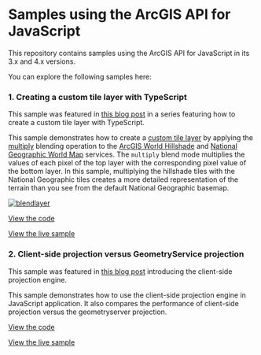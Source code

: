 # Samples using the ArcGIS API for JavaScript

This repository contains samples using the ArcGIS API for JavaScript in its 3.x and 4.x versions.

You can explore the following samples here:

### 1. Creating a custom tile layer with TypeScript

This sample was featured in [this blog post](https://blogs.esri.com/esri/arcgis/2017/10/27/creating-a-custom-tile-layer-with-typescript/) in a series featuring how to create a custom tile layer with TypeScript.

This sample demonstrates how to create a [custom tile layer](https://developers.arcgis.com/javascript/latest/api-reference/esri-layers-BaseTileLayer.html) by applying the [multiply](https://developer.mozilla.org/en-US/docs/Web/API/CanvasRenderingContext2D/globalCompositeOperation)
blending operation to the [ArcGIS World Hillshade](https://services.arcgisonline.com/arcgis/rest/services/Elevation/World_Hillshade/MapServer)
and [National Geographic World Map](https://services.arcgisonline.com/arcgis/rest/services/NatGeo_World_Map/MapServer)
services. The `multiply` blend mode multiplies the values of each pixel of the top layer with the corresponding pixel value of the bottom layer. In this sample, multiplying the hillshade tiles with the National Geographic tiles creates a more detailed representation of the terrain than you see from the default National Geographic basemap.

[![blendlayer](https://blogs.esri.com/esri/arcgis/files/2017/10/blendlayer.png)](https://ubatsukh.github.io/blendlayer/)

[View the code](https://github.com/ubatsukh/arcgis-js-api-demos/tree/master/blendlayer)

[View the live sample](https://ubatsukh.github.io/arcgis-js-api-demos/blendlayer/)



### 2. Client-side projection versus GeometryService projection

This sample was featured in [this blog post](https://blogs.esri.com/esri/arcgis/2017/10/27/creating-a-custom-tile-layer-with-typescript/) introducing the client-side projection engine.

This sample demonstrates how to use the client-side projection engine in JavaScript application. It also compares the performance of client-side projection versus the geometryserver projection. 


[View the code](https://github.com/ubatsukh/arcgis-js-api-demos/tree/master/pe-gs-projection)

[View the live sample](https://ubatsukh.github.io/arcgis-js-api-demos/pe-gs-projection/)
